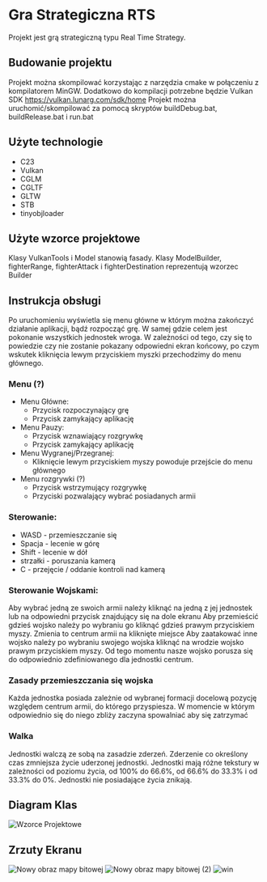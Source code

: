 # Gra Strategiczna RTS
Projekt jest grą strategiczną typu Real Time Strategy.

## Budowanie projektu
Projekt można skompilować korzystając z narzędzia cmake w połączeniu z kompilatorem MinGW.
Dodatkowo do kompilacji potrzebne będzie Vulkan SDK https://vulkan.lunarg.com/sdk/home
Projekt można uruchomić/skompilować za pomocą skryptów buildDebug.bat, buildRelease.bat i run.bat

## Użyte technologie
  * C23
  * Vulkan
  * CGLM
  * CGLTF
  * GLTW
  * STB
  * tinyobjloader

## Użyte wzorce projektowe
  Klasy VulkanTools i Model stanowią fasady.
  Klasy ModelBuilder, fighterRange, fighterAttack i fighterDestination reprezentują wzorzec Builder

## Instrukcja obsługi
Po uruchomieniu wyświetla się menu główne w którym można zakończyć działanie aplikacji, bądź rozpocząć grę.
W samej gdzie celem jest pokonanie wszystkich jednostek wroga. W zależności od tego, czy się to powiedzie
czy nie zostanie pokazany odpowiedni ekran końcowy, po czym wskutek kliknięcia lewym przyciskiem myszki
przechodzimy do menu głównego.
### Menu (?)
  * Menu Główne:
    * Przycisk rozpoczynający grę
    * Przycisk zamykający aplikację
  * Menu Pauzy:
    * Przycisk wznawiający rozgrywkę
    * Przycisk zamykający aplikację
  * Menu Wygranej/Przegranej:
    * Kliknięcie lewym przyciskiem myszy powoduje przejście do menu głównego
  * Menu rozgrywki (?)
    * Przycisk wstrzymujący rozgrywkę
    * Przyciski pozwalający wybrać posiadanych armii
### Sterowanie:
  * WASD - przemieszczanie się
  * Spacja - lecenie w górę
  * Shift - lecenie w dół
  * strzałki - poruszania kamerą
  * C - przejęcie / oddanie kontroli nad kamerą
### Sterowanie Wojskami:
  Aby wybrać jedną ze swoich armii należy kliknąć na jedną z jej jednostek lub na odpowiedni przycisk
    znajdujący się na dole ekranu
  Aby przemieścić gdzieś wojsko należy po wybraniu go kliknąć gdzieś prawym przyciskiem myszy. Zmienia to centrum armii na kliknięte miejsce
  Aby zaatakować inne wojsko należy po wybraniu swojego wojska kliknąć na wrodzie wojsko prawym przyciskiem myszy. Od tego momentu nasze wojsko porusza się do odpowiednio zdefiniowanego dla jednostki centrum.
### Zasady przemieszczania się wojska
  Każda jednostka posiada zależnie od wybranej formacji docelową pozycję względem centrum armii, do którego przyspiesza. W momencie w którym odpowiednio się do niego zbliży zaczyna spowalniać aby się zatrzymać
### Walka
  Jednostki walczą ze sobą na zasadzie zderzeń. Zderzenie co określony czas zmniejsza życie uderzonej jednostki. Jednostki mają różne tekstury w zależności od poziomu życia, od 100% do 66.6%, od 66.6% do 33.3% i od 33.3% do 0%. Jednostki nie posiadające życia znikają.
## Diagram Klas
![Wzorce Projektowe](https://github.com/user-attachments/assets/7393aacf-5bfe-44ac-adb9-739fc06070db)
## Zrzuty Ekranu
![Nowy obraz mapy bitowej](https://github.com/user-attachments/assets/e56b954a-259d-4d1f-8dfa-d4bce8fba502)
![Nowy obraz mapy bitowej (2)](https://github.com/user-attachments/assets/bfb2c3ca-14d6-4ec6-a133-7ac793c65a97)
![win](https://github.com/user-attachments/assets/85129632-959d-48bc-8ea7-b7954ef86d94)
